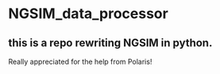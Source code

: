 # NGSIM_data_processor
## this is a repo rewriting NGSIM in python.
Really appreciated for the help from Polaris!
